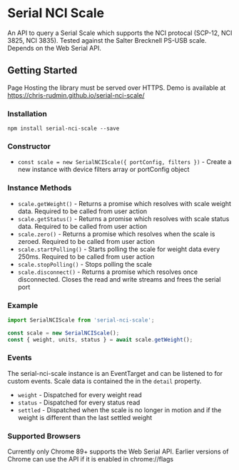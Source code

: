 # Serial NCI Scale

An API to query a Serial Scale which supports the NCI protocal (SCP-12, NCI 3825, NCI 3835). Tested against the Salter Brecknell PS-USB scale. Depends on the Web Serial API.


## Getting Started

Page Hosting the library must be served over HTTPS.
Demo is available at https://chris-rudmin.github.io/serial-nci-scale/

### Installation

```console
npm install serial-nci-scale --save
```

### Constructor
- `const scale = new SerialNCIScale({ portConfig, filters })` - Create a new instance with device filters array or portConfig object

### Instance Methods

- `scale.getWeight()` - Returns a promise which resolves with scale weight data. Required to be called from user action
- `scale.getStatus()` - Returns a promise which resolves with scale status data. Required to be called from user action
- `scale.zero()` - Returns a promise which resolves when the scale is zeroed. Required to be called from user action
- `scale.startPolling()` - Starts polling the scale for weight data every 250ms. Required to be called from user action
- `scale.stopPolling()` - Stops polling the scale
- `scale.disconnect()` - Returns a promise which resolves once disconnected. Closes the read and write streams and frees the serial port

### Example

```js
import SerialNCIScale from 'serial-nci-scale';

const scale = new SerialNCIScale();
const { weight, units, status } = await scale.getWeight();
```

### Events

The serial-nci-scale instance is an EventTarget and can be listened to for custom events. Scale data is contained the in the `detail` property.

- `weight` - Dispatched for every weight read
- `status` - Dispatched for every status read
- `settled` - Dispatched when the scale is no longer in motion and if the weight is different than the last settled weight


### Supported Browsers

Currently only Chrome 89+ supports the Web Serial API.
Earlier versions of Chrome can use the API if it is enabled in chrome://flags

